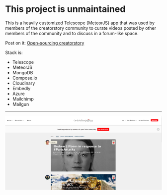 # This project is unmaintained


This is a heavily customized Telescope (MeteorJS) app that was used by members of the creatorstory community to curate videos posted by other members of the community and to discuss in a forum-like space.

Post on it: [Open-sourcing creatorstory](https://www.eskinasy.com/creatorstory/open-sourcing-creatorstory/)

Stack is:

* Telescope
* MeteorJS
* MongoDB
* Compose.io
* Cloudinary
* Embedly
* Azure
* Mailchimp
* Mailgun

----------------------------------------------------------------------------------------------------------


![This is how the product look like](https://github.com/creatorstory/creatorstory-app/blob/master/readme-photos/creatorstory.PNG)


